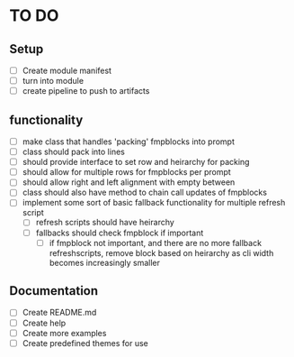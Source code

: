 # TO DO

## Setup

- [ ] Create module manifest
- [ ] turn into module
- [ ] create pipeline to push to artifacts

## functionality

- [ ] make class that handles 'packing' fmpblocks into prompt
- [ ] class should pack into lines
- [ ] should provide interface to set row and heirarchy for packing
- [ ] should allow for multiple rows for fmpblocks per prompt
- [ ] should allow right and left alignment with empty between
- [ ] class should also have method to chain call updates of fmpblocks  
- [ ] implement some sort of basic fallback functionality for multiple refresh script
  - [ ] refresh scripts should have heirarchy
  - [ ] fallbacks should check fmpblock if important
    - [ ] if fmpblock not important, and there are no more fallback refreshscripts, remove block based on heirarchy as cli width becomes increasingly smaller

## Documentation

- [ ] Create README.md
- [ ] Create help
- [ ] Create more examples
- [ ] Create predefined themes for use